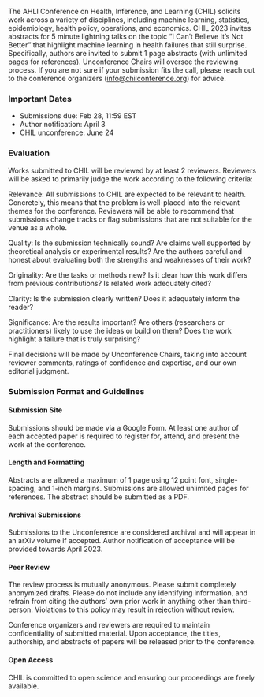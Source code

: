 The AHLI Conference on Health, Inference, and Learning (CHIL) solicits work across a variety of disciplines, including machine learning, statistics, epidemiology, health policy, operations, and economics. CHIL 2023 invites abstracts for 5 minute lightning talks on the topic “I Can’t Believe It’s Not Better” that highlight machine learning in health failures that still surprise.  Specifically, authors are invited to submit 1 page abstracts (with unlimited pages for references).
Unconference Chairs will oversee the reviewing process.  If you are not sure if your submission fits the call, please reach out to the conference organizers (info@chilconference.org) for advice.

### Important Dates
- Submissions due: Feb 28, 11:59 EST
- Author notification: April 3
- CHIL unconference: June 24 

### Evaluation
Works submitted to CHIL will be reviewed by at least 2 reviewers. Reviewers will be asked to primarily judge the work according to the following criteria:

Relevance: All submissions to CHIL are expected to be relevant to health. Concretely, this means that the problem is well-placed into the relevant themes for the conference. Reviewers will be able to recommend that submissions change tracks or flag submissions that are not suitable for the venue as a whole.

Quality: Is the submission technically sound? Are claims well supported by theoretical analysis or experimental results? Are the authors careful and honest about evaluating both the strengths and weaknesses of their work?

Originality: Are the tasks or methods new? Is it clear how this work differs from previous contributions? Is related work adequately cited? 

Clarity: Is the submission clearly written? Does it adequately inform the reader? 

Significance: Are the results important? Are others (researchers or practitioners) likely to use the ideas or build on them? Does the work highlight a failure that is truly surprising? 

Final decisions will be made by Unconference Chairs, taking into account reviewer comments, ratings of confidence and expertise, and our own editorial judgment. 

### Submission Format and Guidelines
#### Submission Site
Submissions should be made via a Google Form. At least one author of each accepted paper is required to register for, attend, and present the work at the conference.

#### Length and Formatting
Abstracts are allowed a maximum of 1 page using 12 point font, single-spacing, and 1-inch margins.  Submissions are allowed unlimited pages for references.  The abstract should be submitted as a PDF.  

#### Archival Submissions
Submissions to the Unconference are considered archival and will appear in an arXiv volume if accepted. Author notification of acceptance will be provided towards April 2023.

#### Peer Review
The review process is mutually anonymous. Please submit completely anonymized drafts. Please do not include any identifying information, and refrain from citing the authors’ own prior work in anything other than third-person. Violations to this policy may result in rejection without review.

Conference organizers and reviewers are required to maintain confidentiality of submitted material. Upon acceptance, the titles, authorship, and abstracts of papers will be released prior to the conference.

#### Open Access
CHIL is committed to open science and ensuring our proceedings are freely available. 
